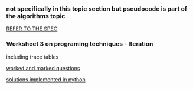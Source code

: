 ### not specifically in this topic section but pseudocode is part of the algorithms topic

[REFER TO THE SPEC](https://github.com/JachymT/a-level-cs-blog/blob/main/Algorithms%20and%20programming/2.2/2.2.1/Pseudocode/OCR%20Pseudocode%20Guide.pdf)

### Worksheet 3 on programing techniques - Iteration
including trace tables
 
[worked and marked questions](https://github.com/JachymT/a-level-cs-blog/blob/main/Algorithms%20and%20programming/2.2/2.2.1/Pseudocode/worksheet.pdf)

[solutions implemented in python](https://github.com/JachymT/a-level-cs-blog/blob/main/Algorithms%20and%20programming/2.2/2.2.1/Pseudocode/tasks.py)
